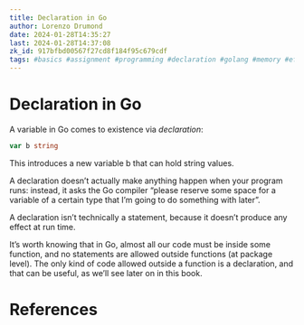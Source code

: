 ```yaml
---
title: Declaration in Go
author: Lorenzo Drumond
date: 2024-01-28T14:35:27
last: 2024-01-28T14:37:08
zk_id: 917bfbd00567f27cd8f184f95c679cdf
tags: #basics #assignment #programming #declaration #golang #memory #effect #statement
---
```



# Declaration in Go
A variable in Go comes to existence via _declaration_:
```go
var b string
```

This introduces a new variable b that can hold string values.

A declaration doesn’t actually make anything happen when your program runs: instead, it asks the Go compiler “please reserve some space for a variable of a certain type that I’m going to do something with later”.

A declaration isn’t technically a statement, because it doesn’t produce any effect at run time.

It’s worth knowing that in Go, almost all our code must be inside some function, and no statements are allowed outside functions (at package level). The only kind of code allowed outside a function is a declaration, and that can be useful, as we’ll see later on in this book.


# References
